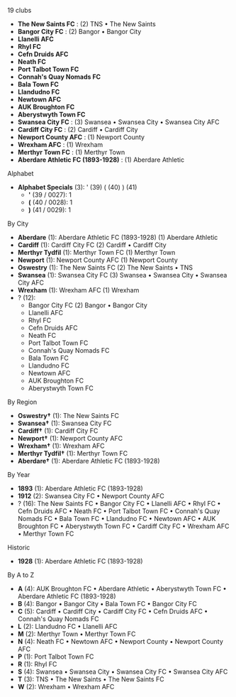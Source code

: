 19 clubs

- **The New Saints FC** : (2) TNS • The New Saints
- **Bangor City FC** : (2) Bangor • Bangor City
- **Llanelli AFC**
- **Rhyl FC**
- **Cefn Druids AFC**
- **Neath FC**
- **Port Talbot Town FC**
- **Connah's Quay Nomads FC**
- **Bala Town FC**
- **Llandudno FC**
- **Newtown AFC**
- **AUK Broughton FC**
- **Aberystwyth Town FC**
- **Swansea City FC** : (3) Swansea • Swansea City • Swansea City AFC
- **Cardiff City FC** : (2) Cardiff • Cardiff City
- **Newport County AFC** : (1) Newport County
- **Wrexham AFC** : (1) Wrexham
- **Merthyr Town FC** : (1) Merthyr Town
- **Aberdare Athletic FC (1893-1928)** : (1) Aberdare Athletic




Alphabet

- **Alphabet Specials** (3):  ' (39) ( (40) ) (41)
  - **'** (39 / 0027): 1
  - **(** (40 / 0028): 1
  - **)** (41 / 0029): 1




By City

- **Aberdare** (1): Aberdare Athletic FC (1893-1928)  (1) Aberdare Athletic
- **Cardiff** (1): Cardiff City FC  (2) Cardiff • Cardiff City
- **Merthyr Tydfil** (1): Merthyr Town FC  (1) Merthyr Town
- **Newport** (1): Newport County AFC  (1) Newport County
- **Oswestry** (1): The New Saints FC  (2) The New Saints • TNS
- **Swansea** (1): Swansea City FC  (3) Swansea • Swansea City • Swansea City AFC
- **Wrexham** (1): Wrexham AFC  (1) Wrexham
- ? (12): 
  - Bangor City FC  (2) Bangor • Bangor City
  - Llanelli AFC 
  - Rhyl FC 
  - Cefn Druids AFC 
  - Neath FC 
  - Port Talbot Town FC 
  - Connah's Quay Nomads FC 
  - Bala Town FC 
  - Llandudno FC 
  - Newtown AFC 
  - AUK Broughton FC 
  - Aberystwyth Town FC 




By Region

- **Oswestry†** (1):   The New Saints FC
- **Swansea†** (1):   Swansea City FC
- **Cardiff†** (1):   Cardiff City FC
- **Newport†** (1):   Newport County AFC
- **Wrexham†** (1):   Wrexham AFC
- **Merthyr Tydfil†** (1):   Merthyr Town FC
- **Aberdare†** (1):   Aberdare Athletic FC (1893-1928)




By Year

- **1893** (1):   Aberdare Athletic FC (1893-1928)
- **1912** (2):   Swansea City FC • Newport County AFC
- ? (16):   The New Saints FC • Bangor City FC • Llanelli AFC • Rhyl FC • Cefn Druids AFC • Neath FC • Port Talbot Town FC • Connah's Quay Nomads FC • Bala Town FC • Llandudno FC • Newtown AFC • AUK Broughton FC • Aberystwyth Town FC • Cardiff City FC • Wrexham AFC • Merthyr Town FC




Historic

- **1928** (1):   Aberdare Athletic FC (1893-1928)






By A to Z

- **A** (4): AUK Broughton FC • Aberdare Athletic • Aberystwyth Town FC • Aberdare Athletic FC (1893-1928)
- **B** (4): Bangor • Bangor City • Bala Town FC • Bangor City FC
- **C** (5): Cardiff • Cardiff City • Cardiff City FC • Cefn Druids AFC • Connah's Quay Nomads FC
- **L** (2): Llandudno FC • Llanelli AFC
- **M** (2): Merthyr Town • Merthyr Town FC
- **N** (4): Neath FC • Newtown AFC • Newport County • Newport County AFC
- **P** (1): Port Talbot Town FC
- **R** (1): Rhyl FC
- **S** (4): Swansea • Swansea City • Swansea City FC • Swansea City AFC
- **T** (3): TNS • The New Saints • The New Saints FC
- **W** (2): Wrexham • Wrexham AFC




